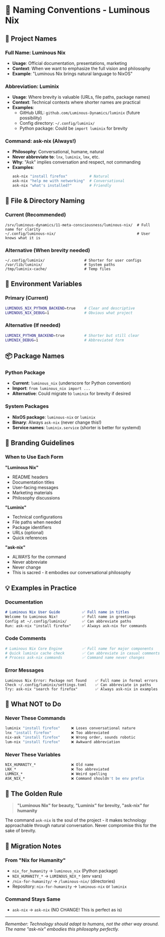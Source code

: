 # 📝 Naming Conventions - Luminous Nix

## 🌟 Project Names

### Full Name: **Luminous Nix**
- **Usage**: Official documentation, presentations, marketing
- **Context**: When we want to emphasize the full vision and philosophy
- **Example**: "Luminous Nix brings natural language to NixOS"

### Abbreviation: **Luminix**
- **Usage**: Where brevity is valuable (URLs, file paths, package names)
- **Context**: Technical contexts where shorter names are practical
- **Examples**:
  - GitHub URL: `github.com/Luminous-Dynamics/luminix` (future possibility)
  - Config directory: `~/.config/luminix/`
  - Python package: Could be `import luminix` for brevity

### Command: **ask-nix** (Always!)
- **Philosophy**: Conversational, humane, natural
- **Never abbreviate to**: `lnx`, `luminix`, `lmx`, etc.
- **Why**: "Ask" implies conversation and respect, not commanding
- **Examples**:
  ```bash
  ask-nix "install firefox"          # Natural
  ask-nix "help me with networking"  # Conversational
  ask-nix "what's installed?"        # Friendly
  ```

## 📂 File & Directory Naming

### Current (Recommended)
```
/srv/luminous-dynamics/11-meta-consciousness/luminous-nix/  # Full name for clarity
~/.config/luminous-nix/                                     # User knows what it is
```

### Alternative (When brevity needed)
```
~/.config/luminix/                  # Shorter for user configs
/var/lib/luminix/                   # System paths
/tmp/luminix-cache/                 # Temp files
```

## 🔧 Environment Variables

### Primary (Current)
```bash
LUMINOUS_NIX_PYTHON_BACKEND=true    # Clear and descriptive
LUMINOUS_NIX_DEBUG=1                # Obvious what project
```

### Alternative (If needed)
```bash
LUMINIX_PYTHON_BACKEND=true         # Shorter but still clear
LUMINIX_DEBUG=1                     # Abbreviated form
```

## 📦 Package Names

### Python Package
- **Current**: `luminous_nix` (underscore for Python convention)
- **Import**: `from luminous_nix import ...`
- **Alternative**: Could migrate to `luminix` for brevity if desired

### System Packages
- **NixOS package**: `luminous-nix` or `luminix`
- **Binary**: Always `ask-nix` (never change this!)
- **Service names**: `luminix.service` (shorter is better for systemd)

## 🎨 Branding Guidelines

### When to Use Each Form

**"Luminous Nix"**
- README headers
- Documentation titles
- User-facing messages
- Marketing materials
- Philosophy discussions

**"Luminix"**
- Technical configurations
- File paths when needed
- Package identifiers
- URLs (optional)
- Quick references

**"ask-nix"**
- ALWAYS for the command
- Never abbreviate
- Never change
- This is sacred - it embodies our conversational philosophy

## 💡 Examples in Practice

### Documentation
```markdown
# Luminous Nix User Guide          ✅ Full name in titles
Welcome to Luminous Nix!           ✅ Full name in greetings
Config at ~/.config/luminix/       ✅ Can abbreviate paths
Run: ask-nix "install firefox"     ✅ Always ask-nix for commands
```

### Code Comments
```python
# Luminous Nix Core Engine         ✅ Full name for major components
# Quick luminix cache check        ✅ Can abbreviate in casual comments
# Process ask-nix commands         ✅ Command name never changes
```

### Error Messages
```
Luminous Nix Error: Package not found    ✅ Full name in formal errors
Check ~/.config/luminix/settings.toml    ✅ Can abbreviate in paths
Try: ask-nix "search for firefox"        ✅ Always ask-nix in examples
```

## 🚫 What NOT to Do

### Never These Commands
```bash
luminix "install firefox"     ❌ Loses conversational nature
lnx "install firefox"         ❌ Too abbreviated
nix-ask "install firefox"     ❌ Wrong order, sounds robotic
lum-nix "install firefox"     ❌ Awkward abbreviation
```

### Never These Variables
```bash
NIX_HUMANITY_*                ❌ Old name
LNX_*                         ❌ Too abbreviated  
LUMNIX_*                      ❌ Weird spelling
ASK_NIX_*                     ❌ Command shouldn't be env prefix
```

## 🎯 The Golden Rule

> **"Luminous Nix" for beauty, "Luminix" for brevity, "ask-nix" for humanity**

The command `ask-nix` is the soul of the project - it makes technology approachable through natural conversation. Never compromise this for the sake of brevity.

## 📝 Migration Notes

### From "Nix for Humanity"
- `nix_for_humanity` → `luminous_nix` (Python package)
- `NIX_HUMANITY_*` → `LUMINOUS_NIX_*` (env vars)
- `/nix-for-humanity/` → `/luminous-nix/` (directories)
- Repository: `nix-for-humanity` → `luminous-nix` or `luminix`

### Command Stays Same
- `ask-nix` → `ask-nix` (NO CHANGE! This is perfect as is)

---

*Remember: Technology should adapt to humans, not the other way around. The name "ask-nix" embodies this philosophy perfectly.*